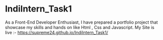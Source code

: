 # IndiIntern_Task1
As a Front-End Developer Enthusiast, I have prepared a portfolio project that showcase my skills and hands on like Html , Css and Javascript.
My Site is live :- https://supreme24.github.io/IndiIntern_Task1/
